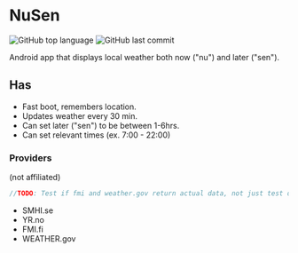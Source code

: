 # NuSen 

![GitHub top language](https://img.shields.io/github/languages/top/Bjorkgren/NuSen)
![GitHub last commit](https://img.shields.io/github/last-commit/Bjorkgren/NuSen) 

Android app that displays local weather both now ("nu") and later ("sen").

## Has

* Fast boot, remembers location.
* Updates weather every 30 min.
* Can set later ("sen") to be between 1-6hrs.
* Can set relevant times (ex. 7:00 - 22:00)

### Providers
(not affiliated)

```java
//TODO: Test if fmi and weather.gov return actual data, not just test data.
```
* SMHI.se
* YR.no
* FMI.fi
* WEATHER.gov
